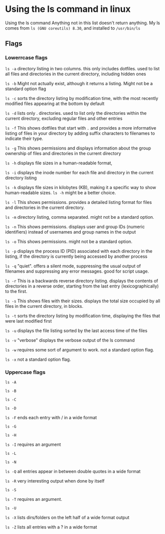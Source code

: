 # Using the ls command in linux

Using the ls command Anything not in this list doesn't return anything.  My ls comes from `ls (GNU coreutils) 8.30`, and installed to `/usr/bin/ls`

## Flags

### Lowerrcase flags

`ls -a` directory listing in two columns. this only includes dotfiles. used to list all files and directories in the current directory, including hidden ones

`ls -b` Might not actually exist, although it returns a listing. Might not be a standard option flag

`ls -c` sorts the directory listing by modification time, with the most recently modified files appearing at the bottom by default

`ls -d` lists only . directories. used to list only the directories within the current directory, excluding regular files and other entries

`ls -f` This shows dotfiles that start with `.` and provides a more informative listing of files in your directory by adding suffix characters to filenames to indicate their type.

`ls -g` This shows permissions and displays information about the group ownership of files and directories in the current directory

`ls -h` displays file sizes in a human-readable format,

`ls -i` displays the inode number for each file and directory in the current directory listing

`ls -k` displays file sizes in kilobytes (KB), making it a specific way to show human-readable sizes. `ls -h` might be a better choice.

`ls -l` This shows permissions. provides a detailed listing format for files and directories in the current directory.

`ls -m` directory listing, comma separated. might not be a standard option.

`ls -n` This shows permissions. displays user and group IDs (numeric identifiers) instead of usernames and group names in the output

`ls -o` This shows permissions. might not be a standard option.

`ls -p` displays the process ID (PID) associated with each directory in the listing, if the directory is currently being accessed by another process

`ls -q` "quiet". offers a silent mode, suppressing the usual output of filenames and suppressing any error messages. good for script usage.

`ls -r` This is a backwards reverse directory listing. displays the contents of directories in a reverse order, starting from the last entry (lexicographically) to the first.

`ls -s` This shows files with their sizes. displays the total size occupied by all files in the current directory, in blocks.

`ls -t` sorts the directory listing by modification time, displaying the files that were last modified first

`ls -u` displays the file listing sorted by the last access time of the files

`ls -v` "verbose" displays the verbose output of the ls command

`ls -w` requires some sort of argument to work.  not a standard option flag.

`ls -x` not a standard option flag.

### Uppercase flags

`ls -A`

`ls -B`

`ls -C`

`ls -D`

`ls -F`  ends each entry with / in a wide format

`ls -G`

`ls -H`

`ls -I` requires an argument

`ls -L`

`ls -N`

`ls -Q` all entries appear in between double quotes in a wide format

`ls -R` very interesting output when done by itself

`ls -S`

`ls -T` requires an argument.

`ls -U`

`ls -X` lists dirs/folders on the left half of a wide format output

`ls -Z` lists all entries with a ? in a wide format

